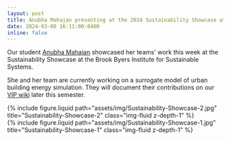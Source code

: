 ```yaml
---
layout: post
title: Anubha Mahajan presenting at the 2024 Sustainability Showcase at the BBISS
date: 2024-03-08 16:11:00-0400
inline: false
---
```


Our student [Anubha Mahajan](https://www.linkedin.com/in/anubha-mahajan-570035227/) showcased her teams' work this week at the Sustainability Showcase at the Brook Byers Institute for Sustainable Systems.

She and her team are currently working on a surrogate model of urban building energy simulation. They will document their contributions on our [VIP wiki](https://vip-smur.github.io/) later this semester.

<div class="row justify-content-sm-center">
    <div class="col-sm-10 mt-3 mt-md-0">
        {% include figure.liquid path="assets/img/Sustainability-Showcase-2.jpg" title="Sustainability-Showcase-2" class="img-fluid z-depth-1" %}
    </div>
</div>

<div class="row justify-content-sm-center">
    <div class="col-sm-10 mt-3 mt-md-0">
        {% include figure.liquid path="assets/img/Sustainability-Showcase-1.jpg" title="Sustainability-Showcase-1" class="img-fluid z-depth-1" %}
    </div>
</div>
